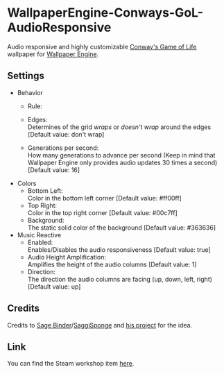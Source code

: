 # WallpaperEngine-Conways-GoL-AudioResponsive
Audio responsive and highly customizable [Conway's Game of Life](https://en.wikipedia.org/wiki/Conway%27s_Game_of_Life) wallpaper for [Wallpaper Engine](https://www.wallpaperengine.io/en).

## Settings
* Behavior
  * Rule:
  
  * Edges:  
    Determines of the grid *wraps* or *doesn't wrap* around the edges  
    \[Default value: don't wrap]
  * Generations per second:  
  How many generations to advance per second (Keep in mind that Wallpaper Engine only provides audio updates 30 times a second)
  \[Default value: 16]
* Colors
  * Bottom Left:  
  Color in the bottom left corner
  \[Default value: #ff00ff]
  * Top Right:  
  Color in the top right corner
  \[Default value: #00c7ff]
  * Background:  
  The static solid color of the background
  \[Default value: #363636]
* Music Reactive
  * Enabled:  
  Enables/Disables the audio responsiveness
  \[Default value: true]
  * Audio Height Amplification:  
  Amplifies the height of the audio columns
  \[Default value: 1]
  * Direction:  
  The direction the audio columns are facing (up, down, left, right)
  \[Default value: up]

## Credits
Credits to [Sage Binder](https://github.com/SageBinder)/[SaggiSponge](https://steamcommunity.com/id/SaggiSponge/) and [his project](https://github.com/SageBinder/Wallpapers-For-WallpaperEngine/tree/0a129d68c64328e5c735fcf10e3290387db08612/GameOfLifeResponsiveAudio#wallpaperengine-conway-life-audio-responsive) for the idea.

## Link
You can find the Steam workshop item [here](https://steamcommunity.com/sharedfiles/filedetails/?id=2628336501).
